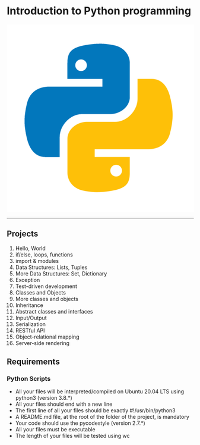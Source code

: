 # Introduction to Python programming

![python-logo](https://github.com/Entwoane/holbertonschool-higher_level_programming/blob/main/python-hello_world/asset/pngwing.com.png)

---

## Projects

1. Hello, World 
2. if/else, loops, functions
3. import & modules
4. Data Structures: Lists, Tuples
5. More Data Structures: Set, Dictionary
6. Exception
7. Test-driven development
8. Classes and Objects
9. More classes and objects
10. Inheritance
11. Abstract classes and interfaces
12. Input/Output
13. Serialization
14. RESTful API
15. Object-relational mapping
16. Server-side rendering

## Requirements

### Python Scripts  

- All your files will be interpreted/compiled on Ubuntu 20.04 LTS using python3 (version 3.8.*)  
- All your files should end with a new line  
- The first line of all your files should be exactly #!/usr/bin/python3  
- A README.md file, at the root of the folder of the project, is mandatory  
- Your code should use the pycodestyle (version 2.7.*)  
- All your files must be executable  
- The length of your files will be tested using wc  
